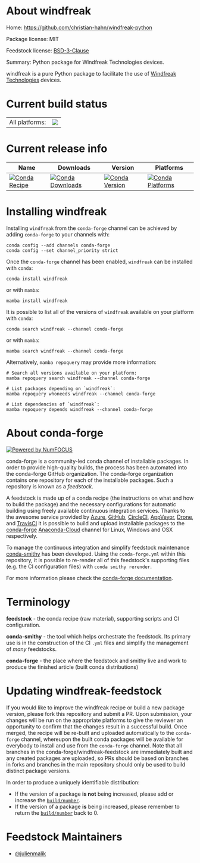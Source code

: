 About windfreak
===============

Home: https://github.com/christian-hahn/windfreak-python

Package license: MIT

Feedstock license: [BSD-3-Clause](https://github.com/conda-forge/windfreak-feedstock/blob/main/LICENSE.txt)

Summary: Python package for Windfreak Technologies devices.

windfreak is a pure Python package to facilitate the use
of [Windfreak Technologies](https://windfreaktech.com) devices.


Current build status
====================


<table><tr><td>All platforms:</td>
    <td>
      <a href="https://dev.azure.com/conda-forge/feedstock-builds/_build/latest?definitionId=16263&branchName=main">
        <img src="https://dev.azure.com/conda-forge/feedstock-builds/_apis/build/status/windfreak-feedstock?branchName=main">
      </a>
    </td>
  </tr>
</table>

Current release info
====================

| Name | Downloads | Version | Platforms |
| --- | --- | --- | --- |
| [![Conda Recipe](https://img.shields.io/badge/recipe-windfreak-green.svg)](https://anaconda.org/conda-forge/windfreak) | [![Conda Downloads](https://img.shields.io/conda/dn/conda-forge/windfreak.svg)](https://anaconda.org/conda-forge/windfreak) | [![Conda Version](https://img.shields.io/conda/vn/conda-forge/windfreak.svg)](https://anaconda.org/conda-forge/windfreak) | [![Conda Platforms](https://img.shields.io/conda/pn/conda-forge/windfreak.svg)](https://anaconda.org/conda-forge/windfreak) |

Installing windfreak
====================

Installing `windfreak` from the `conda-forge` channel can be achieved by adding `conda-forge` to your channels with:

```
conda config --add channels conda-forge
conda config --set channel_priority strict
```

Once the `conda-forge` channel has been enabled, `windfreak` can be installed with `conda`:

```
conda install windfreak
```

or with `mamba`:

```
mamba install windfreak
```

It is possible to list all of the versions of `windfreak` available on your platform with `conda`:

```
conda search windfreak --channel conda-forge
```

or with `mamba`:

```
mamba search windfreak --channel conda-forge
```

Alternatively, `mamba repoquery` may provide more information:

```
# Search all versions available on your platform:
mamba repoquery search windfreak --channel conda-forge

# List packages depending on `windfreak`:
mamba repoquery whoneeds windfreak --channel conda-forge

# List dependencies of `windfreak`:
mamba repoquery depends windfreak --channel conda-forge
```


About conda-forge
=================

[![Powered by
NumFOCUS](https://img.shields.io/badge/powered%20by-NumFOCUS-orange.svg?style=flat&colorA=E1523D&colorB=007D8A)](https://numfocus.org)

conda-forge is a community-led conda channel of installable packages.
In order to provide high-quality builds, the process has been automated into the
conda-forge GitHub organization. The conda-forge organization contains one repository
for each of the installable packages. Such a repository is known as a *feedstock*.

A feedstock is made up of a conda recipe (the instructions on what and how to build
the package) and the necessary configurations for automatic building using freely
available continuous integration services. Thanks to the awesome service provided by
[Azure](https://azure.microsoft.com/en-us/services/devops/), [GitHub](https://github.com/),
[CircleCI](https://circleci.com/), [AppVeyor](https://www.appveyor.com/),
[Drone](https://cloud.drone.io/welcome), and [TravisCI](https://travis-ci.com/)
it is possible to build and upload installable packages to the
[conda-forge](https://anaconda.org/conda-forge) [Anaconda-Cloud](https://anaconda.org/)
channel for Linux, Windows and OSX respectively.

To manage the continuous integration and simplify feedstock maintenance
[conda-smithy](https://github.com/conda-forge/conda-smithy) has been developed.
Using the ``conda-forge.yml`` within this repository, it is possible to re-render all of
this feedstock's supporting files (e.g. the CI configuration files) with ``conda smithy rerender``.

For more information please check the [conda-forge documentation](https://conda-forge.org/docs/).

Terminology
===========

**feedstock** - the conda recipe (raw material), supporting scripts and CI configuration.

**conda-smithy** - the tool which helps orchestrate the feedstock.
                   Its primary use is in the construction of the CI ``.yml`` files
                   and simplify the management of *many* feedstocks.

**conda-forge** - the place where the feedstock and smithy live and work to
                  produce the finished article (built conda distributions)


Updating windfreak-feedstock
============================

If you would like to improve the windfreak recipe or build a new
package version, please fork this repository and submit a PR. Upon submission,
your changes will be run on the appropriate platforms to give the reviewer an
opportunity to confirm that the changes result in a successful build. Once
merged, the recipe will be re-built and uploaded automatically to the
`conda-forge` channel, whereupon the built conda packages will be available for
everybody to install and use from the `conda-forge` channel.
Note that all branches in the conda-forge/windfreak-feedstock are
immediately built and any created packages are uploaded, so PRs should be based
on branches in forks and branches in the main repository should only be used to
build distinct package versions.

In order to produce a uniquely identifiable distribution:
 * If the version of a package **is not** being increased, please add or increase
   the [``build/number``](https://docs.conda.io/projects/conda-build/en/latest/resources/define-metadata.html#build-number-and-string).
 * If the version of a package **is** being increased, please remember to return
   the [``build/number``](https://docs.conda.io/projects/conda-build/en/latest/resources/define-metadata.html#build-number-and-string)
   back to 0.

Feedstock Maintainers
=====================

* [@julienmalik](https://github.com/julienmalik/)

